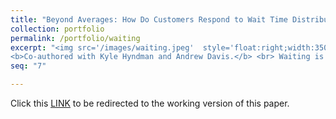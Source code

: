 ```yaml
---
title: "Beyond Averages: How Do Customers Respond to Wait Time Distributions?"
collection: portfolio
permalink: /portfolio/waiting
excerpt: "<img src='/images/waiting.jpeg'  style='float:right;width:350px;margin-left:20px;margin-bottom:40px;' >
<b>Co-authored with Kyle Hyndman and Andrew Davis.</b> <br> Waiting is something we do daily, whether standing in line at a coffee shop, awaiting a driver for pickup at the airport, or sitting in a doctor’s waiting room. In this paper we examine how different features of waiting affect our preferences among  service providers." 
seq: "7"

---
```

Click this  <a href="/files/waiting.pdf" target="_blank"><u>LINK</u></a>  to be redirected to the working version of this paper.  
